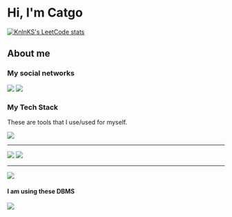 <h1>Hi, I'm Catgo</h1>

[![KnlnKS's LeetCode stats](https://leetcode-stats-six.vercel.app/api?username=Catgo&theme=dark)](https://github.com/KnlnKS/leetcode-stats)


<h2>About me</h2>
<h3>My social networks</h3>
<a href="https://discord.gg/ttb4nRC3Fx" target="_blank"><img src="https://img.shields.io/badge/Discord-%235865F2.svg?style=for-the-badge&logo=discord&logoColor=white"></a>
<a href="https://www.youtube.com/channel/UCV5Akm6i8qOWLRgUcK6E0BQ" target="_blank"><img src="https://img.shields.io/badge/YouTube-%23FF0000.svg?style=for-the-badge&logo=YouTube&logoColor=white"></a>
<h3>My Tech Stack</h3>
<p>These are tools that I use/used for myself.</p>
<img src="https://img.shields.io/badge/python-3670A0?style=for-the-badge&logo=python&logoColor=ffdd54">
<hr>
<a href="" target="_blank"><img src="https://img.shields.io/badge/css3-%231572B6.svg?style=for-the-badge&logo=css3&logoColor=white"></a>
<a href="" target="_blank"><img src="https://img.shields.io/badge/html5-%23E34F26.svg?style=for-the-badge&logo=html5logoColor=white"></a>
<hr>
<img src="https://img.shields.io/badge/javascript-%23323330.svg?style=for-the-badge&logo=javascript&logoColor=%23F7DF1E">
<h4>I am using these DBMS</h4
<img src="https://img.shields.io/badge/mysql-%2300f.svg?style=for-the-badge&logo=mysql&logoColor=white">
<img src="https://img.shields.io/badge/sqlite-%2307405e.svg?style=for-the-badge&logo=sqlite&logoColor=white">
<br>

<!--
**Kamenshick/Kamenshick** is a ✨ _special_ ✨ repository because its `README.md` (this file) appears on your GitHub profile.
![Wix](https://img.shields.io/badge/wix-000?style=for-the-badge&logo=wix&logoColor=white)
Here are some ideas to get you started:

- 🔭 I’m currently working on ...
- 🌱 I’m currently learning ...
- 👯 I’m looking to collaborate on ...
- 🤔 I’m looking for help with ...
- 💬 Ask me about ...
- 📫 How to reach me: ...
- 😄 Pronouns: ...
- ⚡ Fun fact: ...
-->
